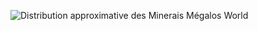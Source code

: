 ![Distribution approximative des Minerais Mégalos World](https://cdn.discordapp.com/attachments/724896627453853766/855106211048980540/snapshot-21w18a-ores-distribution-full.jpg)
